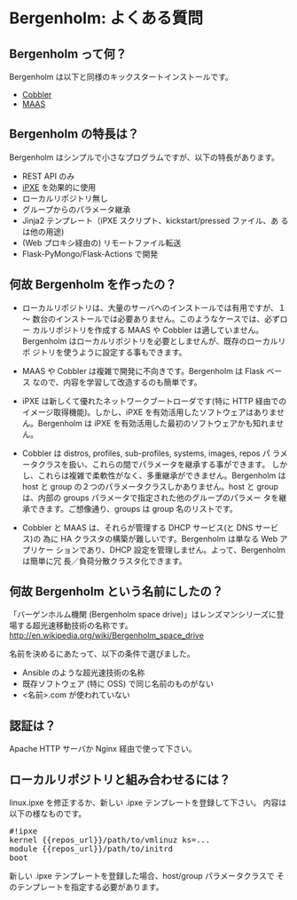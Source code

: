 # Bergenholm: よくある質問


## Bergenholm って何？

Bergenholm は以下と同様のキックスタートインストールです。

* [Cobbler](http://www.cobblerd.org/)
* [MAAS](https://maas.ubuntu.com/)

## Bergenholm の特長は？

Bergenholm はシンプルで小さなプログラムですが、以下の特長があります。

* REST API のみ
* [iPXE](http://ipxe.org/) を効果的に使用
* ローカルリポジトリ無し
* グループからのパラメータ継承
* Jinja2 テンプレート（iPXE スクリプト、kickstart/pressed ファイル、あ
  るは他の用途)
* (Web プロキシ経由の) リモートファイル転送
* Flask-PyMongo/Flask-Actions で開発

## 何故 Bergenholm を作ったの？

* ローカルリポジトリは、大量のサーバへのインストールでは有用ですが、１～
  数台のインストールでは必要ありません。このようなケースでは、必ずロー
  カルリポジトリを作成する MAAS や Cobbler は適していません。
  Bergenholm はローカルリポジトリを必要としませんが、既存のローカルリポ
  ジトリを使うように設定する事もできます。

* MAAS や Cobbler は複雑で開発に不向きです。Bergenholm は Flask ベース
  なので、内容を学習して改造するのも簡単です。

* iPXE は新しくて優れたネットワークブートローダです(特に HTTP 経由での
  イメージ取得機能)。しかし、iPXE を有効活用したソフトウェアはありませ
  ん。Bergenholm は iPXE を有効活用した最初のソフトウェアかも知れません。

* Cobbler は distros, profiles, sub-profiles, systems, images, repos パ
  ラメータクラスを扱い、これらの間でパラメータを継承する事ができます。
  しかし、これらは複雑で柔軟性がなく、多重継承ができません。Bergenholm
  は host と group の２つのパラメータクラスしかありません。host と
  group は、内部の groups パラメータで指定された他のグループのパラメー
  タを継承できます。ご想像通り、groups は group 名のリストです。

* Cobbler と MAAS は、それらが管理する DHCP サービス(と DNS サービス)の
  為に HA クラスタの構築が難しいです。Bergenholm は単なる Web アプリケー
  ションであり、DHCP 設定を管理しません。よって、Bergenholm は簡単に冗
  長／負荷分散クラスタ化できます。

## 何故 Bergenholm という名前にしたの？

「バーゲンホルム機関 (Bergenholm space drive)」はレンズマンシリーズに登
場する超光速移動技術の名称です。
http://en.wikipedia.org/wiki/Bergenholm_space_drive

名前を決めるにあたって、以下の条件で選びました。

* Ansible のような超光速技術の名称
* 既存ソフトウェア (特に OSS) で同じ名前のものがない
* <名前>.com が使われていない

## 認証は？

Apache HTTP サーバか Nginx 経由で使って下さい。

## ローカルリポジトリと組み合わせるには？

linux.ipxe を修正するか、新しい .ipxe テンプレートを登録して下さい。
内容は以下の様なものです。

<pre>
#!ipxe
kernel {{repos_url}}/path/to/vmlinuz ks=...
module {{repos_url}}/path/to/initrd
boot
</pre>

新しい .ipxe テンプレートを登録した場合、host/group パラメータクラスで
そのテンプレートを指定する必要があります。
